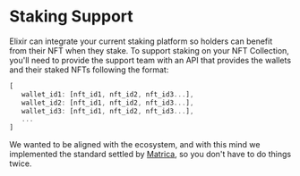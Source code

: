 # Staking Support

Elixir can integrate your current staking platform so holders can benefit from their NFT when they stake. To support staking on your NFT Collection, you'll need to provide the support team with an API that provides the wallets and their staked NFTs following the format:

```javascript
[
   wallet_id1: [nft_id1, nft_id2, nft_id3...],
   wallet_id2: [nft_id1, nft_id2, nft_id3...],
   wallet_id3: [nft_id1, nft_id2, nft_id3...],
   ...
]
```

We wanted to be aligned with the ecosystem, and with this mind we implemented the standard settled by [Matrica](https://docs.matrica.io/guides/community-guide/staking-support), so you don't have to do things twice.
